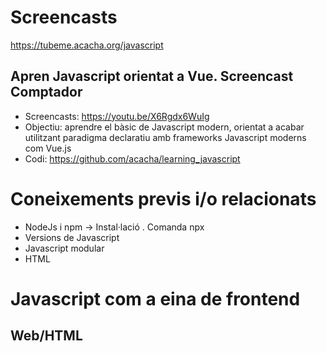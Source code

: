 # Screencasts

https://tubeme.acacha.org/javascript

## Apren Javascript orientat a Vue. Screencast Comptador

- Screencasts: https://youtu.be/X6Rgdx6WuIg
- Objectiu: aprendre el bàsic de Javascript modern, orientat a acabar utilitzant paradigma declaratiu amb frameworks Javascript moderns com Vue.js
- Codi: https://github.com/acacha/learning_javascript

# Coneixements previs i/o relacionats

- NodeJs i npm -> Instal·lació . Comanda npx
- Versions de Javascript
- Javascript modular
- HTML



# Javascript com a eina de frontend

## Web/HTML

